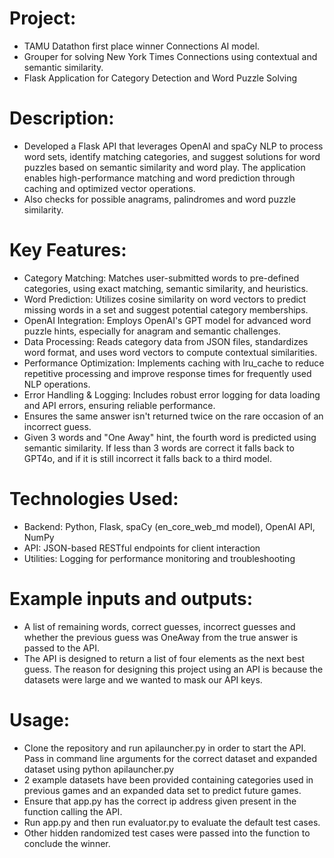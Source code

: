 # Project: 
- TAMU Datathon first place winner Connections AI model.
- Grouper for solving New York Times Connections using contextual and semantic similarity.
- Flask Application for Category Detection and Word Puzzle Solving

# Description: 
- Developed a Flask API that leverages OpenAI and spaCy NLP to process word sets, identify matching categories, and suggest solutions for word puzzles based on semantic similarity and word play. The application enables high-performance matching and word prediction through caching and optimized vector operations.
- Also checks for possible anagrams, palindromes and word puzzle similarity.

# Key Features:

- Category Matching: Matches user-submitted words to pre-defined categories, using exact matching, semantic similarity, and heuristics.
- Word Prediction: Utilizes cosine similarity on word vectors to predict missing words in a set and suggest potential category memberships.
- OpenAI Integration: Employs OpenAI's GPT model for advanced word puzzle hints, especially for anagram and semantic challenges.
- Data Processing: Reads category data from JSON files, standardizes word format, and uses word vectors to compute contextual similarities.
- Performance Optimization: Implements caching with lru_cache to reduce repetitive processing and improve response times for frequently used NLP operations.
- Error Handling & Logging: Includes robust error logging for data loading and API errors, ensuring reliable performance.
- Ensures the same answer isn't returned twice on the rare occasion of an incorrect guess. 
- Given 3 words and "One Away" hint, the fourth word is predicted using semantic similarity. If less than 3 words are correct it falls back to GPT4o, and if it is still incorrect it falls back to a third model.

# Technologies Used:

- Backend: Python, Flask, spaCy (en_core_web_md model), OpenAI API, NumPy
- API: JSON-based RESTful endpoints for client interaction
- Utilities: Logging for performance monitoring and troubleshooting

# Example inputs and outputs:
- A list of remaining words, correct guesses, incorrect guesses and whether the previous guess was OneAway from the true answer is passed to the API.
- The API is designed to return a list of four elements as the next best guess. The reason for designing this project using an API is because the datasets were large and we wanted to mask our API keys.

# Usage:
- Clone the repository and run apilauncher.py in order to start the API. Pass in command line arguments for the correct dataset and expanded dataset using python apilauncher.py <datasetjson1> <datasetjson2>
- 2 example datasets have been provided containing categories used in previous games and an expanded data set to predict future games.
- Ensure that app.py has the correct ip address given present in the function calling the API.
- Run app.py and then run evaluator.py to evaluate the default test cases.
- Other hidden randomized test cases were passed into the function to conclude the winner.
